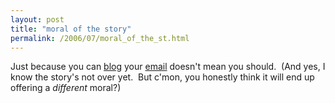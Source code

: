 ```yaml
---
layout: post
title: "moral of the story"
permalink: /2006/07/moral_of_the_st.html
---
```


<p>Just because you can <a href="http://amandaunboomed.blogspot.com/2006/07/for-record.html">blog</a> your <a href="http://www.calacanis.com/2006/07/05/advice-and-an-offer-for-amanda-congdon/">email</a> doesn't mean you should.&nbsp; (And yes, I know the story's not over yet.&nbsp; But c'mon, you honestly think it will end up offering a <em>different</em> moral?)</p>


